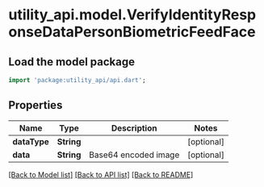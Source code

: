 # utility_api.model.VerifyIdentityResponseDataPersonBiometricFeedFace

## Load the model package
```dart
import 'package:utility_api/api.dart';
```

## Properties
Name | Type | Description | Notes
------------ | ------------- | ------------- | -------------
**dataType** | **String** |  | [optional] 
**data** | **String** | Base64 encoded image | [optional] 

[[Back to Model list]](../README.md#documentation-for-models) [[Back to API list]](../README.md#documentation-for-api-endpoints) [[Back to README]](../README.md)


